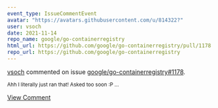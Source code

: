 ```yaml
---
event_type: IssueCommentEvent
avatar: "https://avatars.githubusercontent.com/u/814322?"
user: vsoch
date: 2021-11-14
repo_name: google/go-containerregistry
html_url: https://github.com/google/go-containerregistry/pull/1178
repo_url: https://github.com/google/go-containerregistry
---
```


<a href='https://github.com/vsoch' target='_blank'>vsoch</a> commented on issue <a href='https://github.com/google/go-containerregistry/pull/1178' target='_blank'>google/go-containerregistry#1178</a>.

<small>Ahh I literally just ran that! Asked too soon :P ...</small>

<a href='https://github.com/google/go-containerregistry/pull/1178' target='_blank'>View Comment</a>